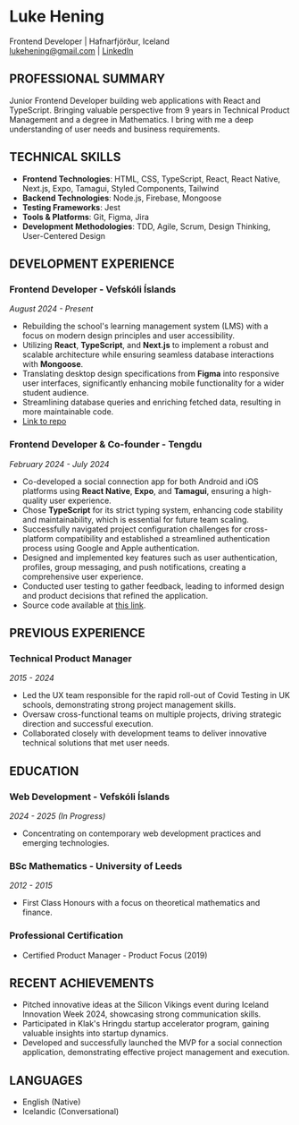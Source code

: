 # Luke Hening
Frontend Developer | Hafnarfjörður, Iceland  
lukehening@gmail.com | [LinkedIn](https://www.linkedin.com/in/lukehening/)

## PROFESSIONAL SUMMARY
Junior Frontend Developer building web applications with React and TypeScript. Bringing valuable perspective from 9 years in Technical Product Management and a degree in Mathematics. I bring with me a deep understanding of user needs and business requirements.

## TECHNICAL SKILLS
- **Frontend Technologies**: HTML, CSS, TypeScript, React, React Native, Next.js, Expo, Tamagui, Styled Components, Tailwind
- **Backend Technologies**: Node.js, Firebase, Mongoose
- **Testing Frameworks**: Jest
- **Tools & Platforms**: Git, Figma, Jira
- **Development Methodologies**: TDD, Agile, Scrum, Design Thinking, User-Centered Design

## DEVELOPMENT EXPERIENCE

### Frontend Developer - Vefskóli Íslands
*August 2024 - Present*
- Rebuilding the school's learning management system (LMS) with a focus on modern design principles and user accessibility.
- Utilizing **React**, **TypeScript**, and **Next.js** to implement a robust and scalable architecture while ensuring seamless database interactions with **Mongoose**.
- Translating desktop design specifications from **Figma** into responsive user interfaces, significantly enhancing mobile functionality for a wider student audience.
- Streamlining database queries and enriching fetched data, resulting in more maintainable code.
- [Link to repo](https://www.github.com/ellertsmari/io.vefskoliv2)

### Frontend Developer & Co-founder - Tengdu
*February 2024 - July 2024*
- Co-developed a social connection app for both Android and iOS platforms using **React Native**, **Expo**, and **Tamagui**, ensuring a high-quality user experience.
- Chose **TypeScript** for its strict typing system, enhancing code stability and maintainability, which is essential for future team scaling.
- Successfully navigated project configuration challenges for cross-platform compatibility and established a streamlined authentication process using Google and Apple authentication.
- Designed and implemented key features such as user authentication, profiles, group messaging, and push notifications, creating a comprehensive user experience.
- Conducted user testing to gather feedback, leading to informed design and product decisions that refined the application.
- Source code available at [this link](https://github.com/utlandingur/tengdu-public).

## PREVIOUS EXPERIENCE

### Technical Product Manager
*2015 - 2024*
- Led the UX team responsible for the rapid roll-out of Covid Testing in UK schools, demonstrating strong project management skills.
- Oversaw cross-functional teams on multiple projects, driving strategic direction and successful execution.
- Collaborated closely with development teams to deliver innovative technical solutions that met user needs.

## EDUCATION

### Web Development - Vefskóli Íslands
*2024 - 2025 (In Progress)*
- Concentrating on contemporary web development practices and emerging technologies.

### BSc Mathematics - University of Leeds
*2012 - 2015*
- First Class Honours with a focus on theoretical mathematics and finance.

### Professional Certification
- Certified Product Manager - Product Focus (2019) 

## RECENT ACHIEVEMENTS
- Pitched innovative ideas at the Silicon Vikings event during Iceland Innovation Week 2024, showcasing strong communication skills.
- Participated in Klak's Hringdu startup accelerator program, gaining valuable insights into startup dynamics.
- Developed and successfully launched the MVP for a social connection application, demonstrating effective project management and execution.

## LANGUAGES
- English (Native)
- Icelandic (Conversational)
